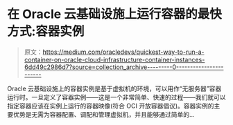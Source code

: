 # 在 Oracle 云基础设施上运行容器的最快方式:容器实例

> 原文：<https://medium.com/oracledevs/quickest-way-to-run-a-container-on-oracle-cloud-infrastructure-container-instances-6dd49c2986d7?source=collection_archive---------0----------------------->

Oracle 云基础设施上的容器实例是基于虚拟机的环境，可以用作“无服务器”容器运行时。一旦定义了容器实例——这是一个非常简单、快速的过程——我们就可以指定容器应该在实例上运行的容器映像(符合 OCI 开放容器倡议)。容器实例的主要优势是无需为容器配置、调配和管理虚拟机，并且能够通过简单的…